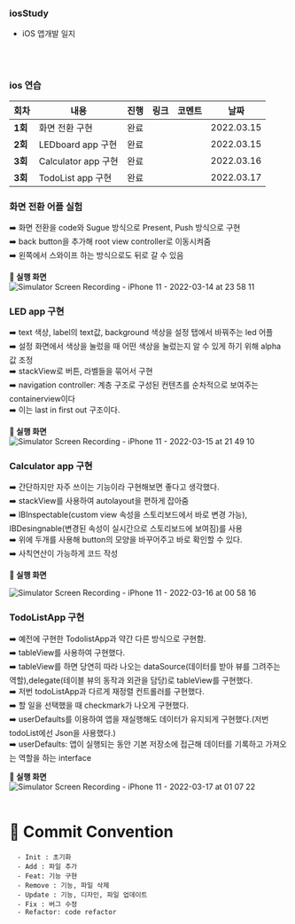### iosStudy


- iOS 앱개발 일지

</br>
</br>




### ios 연습

| 회차    | 내용 | 진행 | 링크 | 코멘트 | 날짜 |
| ------- | ---- | ---- | ---- | ------ | ---- |
| **1회** | 화면 전환 구현 | 완료 |      |        | 2022.03.15 |
| **2회** | LEDboard app 구현| 완료 |      |        | 2022.03.15 |
| **3회** | Calculator app 구현| 완료 |      |        | 2022.03.16 |
| **3회** | TodoList app 구현| 완료 |  |        | 2022.03.17 |


### 화면 전환 어플 실험
   ➡️ 화면 전환을 code와 Sugue 방식으로 Present, Push 방식으로 구현</br>
   ➡️ back button을 추가해 root view controller로 이동시켜줌</br>
   ➡️ 왼쪽에서 스와이프 하는 방식으로도 뒤로 갈 수 있음</br>
   
**📲 실행 화면 </br>**
![Simulator Screen Recording - iPhone 11 - 2022-03-14 at 23 58 11](https://user-images.githubusercontent.com/77050826/158200574-799eb96d-839a-44a7-add5-28699d87ddca.gif)</br>

### LED app 구현
   ➡️ text 색상, label의 text값, background 색상을 설정 탭에서 바꿔주는 led 어플</br>
   ➡️ 설정 화면에서 색상을 눌렀을 때 어떤 색상을 눌렀는지 알 수 있게 하기 위해 alpha 값 조정</br>
   ➡️ stackView로 버튼, 라벨들을 묶어서 구현</br>
   ➡️ navigation controller: 계층 구조로 구성된 컨텐츠를 순차적으로 보여주는 containerview이다</br>
   ➡️ 이는 last in first out 구조이다.</br>
   
**📲 실행 화면 </br>**
![Simulator Screen Recording - iPhone 11 - 2022-03-15 at 21 49 10](https://user-images.githubusercontent.com/77050826/158382024-81a43623-bdc7-475f-b1a1-ea9d49fe2210.gif)</br>

### Calculator app 구현
   ➡️ 간단하지만 자주 쓰이는 기능이라 구현해보면 좋다고 생각했다.</br>
   ➡️ stackView를 사용하여 autolayout을 편하게 잡아줌</br>
   ➡️ IBInspectable(custom view 속성을 스토리보드에서 바로 변경 가능), IBDesingnable(변경된 속성이 실시간으로 스토리보드에 보여짐)를 사용</br>
   ➡️ 위에 두개를 사용해 button의 모양을 바꾸어주고 바로 확인할 수 있다.</br>
   ➡️ 사칙연산이 가능하게 코드 작성</br>

**📲 실행 화면 </br>**

![Simulator Screen Recording - iPhone 11 - 2022-03-16 at 00 58 16](https://user-images.githubusercontent.com/77050826/158419339-77adea39-9f7c-4821-b8c1-d8b600355f4d.gif)</br>

### TodoListApp 구현
   ➡️ 예전에 구현한 TodolistApp과 약간 다른 방식으로 구현함.</br>
   ➡️ tableView를 사용하여 구현했다.</br>
   ➡️ tableView를 하면 당연히 따라 나오는 dataSource(데이터를 받아 뷰를 그려주는 역할),delegate(테이블 뷰의 동작과 외관을 담당)로 tableView를 구현했다.</br>
   ➡️ 저번 todoListApp과 다르게 재정렬 컨트롤러를 구현했다.</br>
   ➡️ 할 일을 선택했을 때 checkmark가 나오게 구현했다.</br>
   ➡️ userDefaults를 이용하여 앱을 재실행해도 데이터가 유지되게 구현했다.(저번 todoList에선 Json을 사용했다.)</br>
   ➡️ userDefaults: 앱이 실행되는 동안 기본 저장소에 접근해 데이터를 기록하고 가져오는 역할을 하는 interface</br>
   
**📲 실행 화면 </br>**
![Simulator Screen Recording - iPhone 11 - 2022-03-17 at 01 07 22](https://user-images.githubusercontent.com/77050826/158634903-5ad74360-4509-42f5-9f6d-b8edbd4a9060.gif)</br></br>




# :memo: Commit Convention

```
  - Init : 초기화
  - Add : 파일 추가
  - Feat: 기능 구현
  - Remove : 기능, 파일 삭제
  - Update : 기능, 디자인, 파일 업데이트
  - Fix : 버그 수정
  - Refactor: code refactor
```

<br></br>
